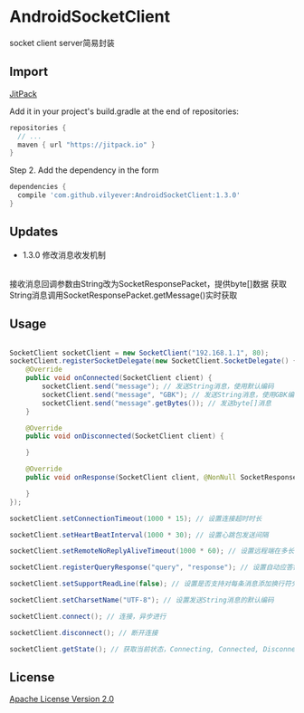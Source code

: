 # AndroidSocketClient
socket client server简易封装

## Import
[JitPack](https://jitpack.io/)

Add it in your project's build.gradle at the end of repositories:

```gradle
repositories {
  // ...
  maven { url "https://jitpack.io" }
}
```

Step 2. Add the dependency in the form

```gradle
dependencies {
  compile 'com.github.vilyever:AndroidSocketClient:1.3.0'
}
```

## Updates
* 1.3.0
修改消息收发机制
</br>
接收消息回调参数由String改为SocketResponsePacket，提供byte[]数据
获取String消息调用SocketResponsePacket.getMessage()实时获取

## Usage
```java

SocketClient socketClient = new SocketClient("192.168.1.1", 80);
socketClient.registerSocketDelegate(new SocketClient.SocketDelegate() {
    @Override
    public void onConnected(SocketClient client) {
        socketClient.send("message"); // 发送String消息，使用默认编码
        socketClient.send("message", "GBK"); // 发送String消息，使用GBK编码
        socketClient.send("message".getBytes()); // 发送byte[]消息
    }

    @Override
    public void onDisconnected(SocketClient client) {

    }

    @Override
    public void onResponse(SocketClient client, @NonNull SocketResponsePacket responsePacket) {

    }
});

socketClient.setConnectionTimeout(1000 * 15); // 设置连接超时时长

socketClient.setHeartBeatInterval(1000 * 30); // 设置心跳包发送间隔

socketClient.setRemoteNoReplyAliveTimeout(1000 * 60); // 设置远程端在多长时间没有消息发送到本地时自动断开连接

socketClient.registerQueryResponse("query", "response"); // 设置自动应答键值对，即收到"query"时自动发送"response"

socketClient.setSupportReadLine(false); // 设置是否支持对每条消息添加换行符分割，默认为true

socketClient.setCharsetName("UTF-8"); // 设置发送String消息的默认编码

socketClient.connect(); // 连接，异步进行

socketClient.disconnect(); // 断开连接

socketClient.getState(); // 获取当前状态，Connecting, Connected, Disconnected

```

## License
[Apache License Version 2.0](http://www.apache.org/licenses/LICENSE-2.0.txt)
